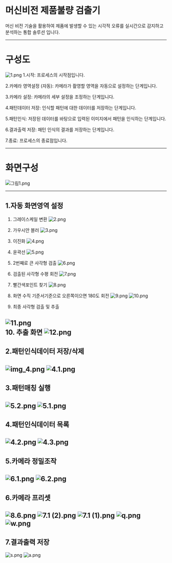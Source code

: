 # 머신비전 제품불량 검출기
머신 비전 기술을 활용하여 제품에 발생할 수 있는 시각적 오류를 실시간으로 감지하고 분석하는 통합 솔루션 입니다.


----
# 구성도
![1.png](img%2F1.png)
1.시작: 프로세스의 시작점입니다.

2.카메라 영역설정 (자동): 카메라가 촬영할 영역을 자동으로 설정하는 단계입니다.

3.카메라 설정: 카메라의 세부 설정을 조정하는 단계입니다.

4.패턴데이터 저장: 인식할 패턴에 대한 데이터를 저장하는 단계입니다.

5.패턴인식: 저장된 데이터를 바탕으로 입력된 이미지에서 패턴을 인식하는 단계입니다.

6.결과출력 저장: 패턴 인식의 결과를 저장하는 단계입니다.

7.종료: 프로세스의 종료점입니다.

---

# 화면구성
![그림1.png](img%2F%EA%B7%B8%EB%A6%BC1.png)

------------------

## 1.자동 화면영역 설정

1. 그레이스케일 변환
![2.png](img%2F2.png)
2. 가우시안 블러
![3.png](img%2F3.png)
3. 이진화
![4.png](img%2F4.png)
4. 윤곽선 
![5.png](img%2F5.png)
5. 2번째로 큰 사각형 검출 
![6.png](img%2F6.png)
6. 검출된 사각형 수평 회전 
![7.png](img%2F7.png)
7. 빨간색포인트 찾기
![8.png](img%2F8.png)
8. 화면 수직 기준서기준으로 오른쪽이으면 180도 회전 
![9.png](img%2F9.png)
![10.png](img%2F10.png)
 

9. 최종 사각형 검출 및 추출

![11.png](img%2F11.png)    
10. 추출 화면
![12.png](img%2F12.png)
---------------------------------------
## 2.패턴인식데이터 저장/삭제
![img_4.png](img_4.png)
![4.1.png](img%2F4.1.png)
---
## 3.패턴매칭 실행
![5.2.png](img%2F5.2.png)
![5.1.png](img%2F5.1.png)
---
## 4.패턴인식데이터 목록
![4.2.png](img%2F4.2.png)
![4.3.png](img%2F4.3.png)
---
## 5.카메라 정밀조작
![6.1.png](img%2F6.1.png)
![6.2.png](img%2F6.2.png)
---
## 6.카메라 프리셋
![8.6.png](img%2F8.6.png)
![7.1 (2).png](img%2F7.1%20%282%29.png)
![7.1 (1).png](img%2F7.1%20%281%29.png)
![q.png](..%2F..%2F..%2FPictures%2FScreenshots%2Fq.png)
![w.png](..%2F..%2F..%2FPictures%2FScreenshots%2Fw.png)
----
## 7.결과출력 저장
![s.png](img%2Fs.png)
![a.png](img%2Fa.png)
